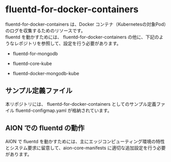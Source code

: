 # fluentd-for-docker-containers


fluentd-for-docker-containers は、Docker コンテナ（Kubernetesの対象Pod）のログを収集するためのリソースです。  
fluentd を動かすためには、 fluentd-for-docker-containers の他に、下記のようなレポジトリを参照して、設定を行う必要があります。  

* fluentd-for-mongodb

* fluentd-core-kube  

* fluentd-docker-mongodb-kube   

## サンプル定義ファイル

本リポジトリには、 fluentd-for-docker-containers としてのサンプル定義ファイル fluentd-configmap.yaml が格納されています。

## AION での fluentd の動作  
AION で fluentd を動かすためには、主にエッジコンピューティング環境の特性とシステム要求に留意して、aion-core-manifests に適切な追加設定を行う必要があります。

